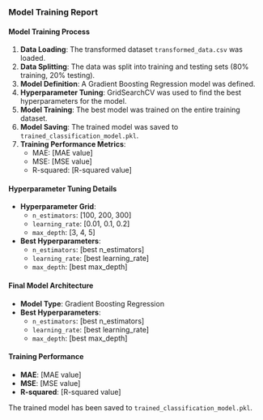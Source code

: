 ### Model Training Report

#### Model Training Process

1. **Data Loading**: The transformed dataset `transformed_data.csv` was loaded.
2. **Data Splitting**: The data was split into training and testing sets (80% training, 20% testing).
3. **Model Definition**: A Gradient Boosting Regression model was defined.
4. **Hyperparameter Tuning**: GridSearchCV was used to find the best hyperparameters for the model.
5. **Model Training**: The best model was trained on the entire training dataset.
6. **Model Saving**: The trained model was saved to `trained_classification_model.pkl`.
7. **Training Performance Metrics**:
   - MAE: [MAE value]
   - MSE: [MSE value]
   - R-squared: [R-squared value]

#### Hyperparameter Tuning Details
- **Hyperparameter Grid**:
  - `n_estimators`: [100, 200, 300]
  - `learning_rate`: [0.01, 0.1, 0.2]
  - `max_depth`: [3, 4, 5]
- **Best Hyperparameters**:
  - `n_estimators`: [best n_estimators]
  - `learning_rate`: [best learning_rate]
  - `max_depth`: [best max_depth]

#### Final Model Architecture
- **Model Type**: Gradient Boosting Regression
- **Best Hyperparameters**:
  - `n_estimators`: [best n_estimators]
  - `learning_rate`: [best learning_rate]
  - `max_depth`: [best max_depth]

#### Training Performance
- **MAE**: [MAE value]
- **MSE**: [MSE value]
- **R-squared**: [R-squared value]

The trained model has been saved to `trained_classification_model.pkl`.
